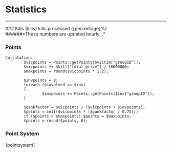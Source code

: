# Statistics
<hr/>
### Kills
{kills} kills processed ({percentage}%)<br>
######*These numbers are updated hourly...*

### Points
```
Calculation:
        $vicpoints = Points::getPoints($victim["groupID"]);
        $vicpoints += $kill["total_price"] / 10000000;
        $maxpoints = round($vicpoints * 1.2);

        $invpoints = 0;
        foreach ($involved as $inv)
        {
                $invpoints += Points::getPoints($inv["groupID"]);
        }

        $gankfactor = $vicpoints / ($vicpoints + $invpoints);
        $points = ceil($vicpoints * ($gankfactor / 0.75));
        if ($points > $maxpoints) $points = $maxpoints;
        $points = round($points, 0);
```

### Point System
{pointsystem}
